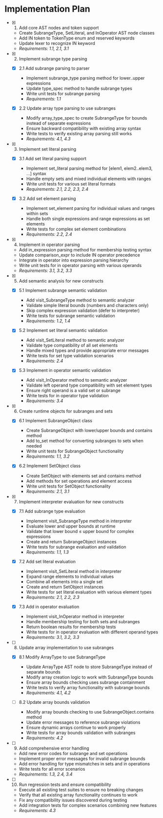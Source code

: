 # Implementation Plan

- [x] 1. Add core AST nodes and token support




  - Create SubrangeType, SetLiteral, and InOperator AST node classes
  - Add IN token to TokenType enum and reserved keywords
  - Update lexer to recognize IN keyword
  - _Requirements: 1.1, 2.1, 3.1_

- [x] 2. Implement subrange type parsing





  - [x] 2.1 Add subrange parsing to parser


    - Implement subrange_type parsing method for lower..upper expressions
    - Update type_spec method to handle subrange types
    - Write unit tests for subrange parsing
    - _Requirements: 1.1_

  - [x] 2.2 Update array type parsing to use subranges


    - Modify array_type_spec to create SubrangeType for bounds instead of separate expressions
    - Ensure backward compatibility with existing array syntax
    - Write tests to verify existing array parsing still works
    - _Requirements: 4.1, 4.3_

- [x] 3. Implement set literal parsing





  - [x] 3.1 Add set literal parsing support


    - Implement set_literal parsing method for [elem1, elem2..elem3, ...] syntax
    - Handle empty sets and mixed individual elements with ranges
    - Write unit tests for various set literal formats
    - _Requirements: 2.1, 2.2, 2.3, 2.4_



  - [x] 3.2 Add set element parsing
    - Implement set_element parsing for individual values and ranges within sets
    - Handle both single expressions and range expressions as set elements
    - Write tests for complex set element combinations
    - _Requirements: 2.2, 2.4_

- [x] 4. Implement in operator parsing





  - Add in_expression parsing method for membership testing syntax
  - Update comparison_expr to include IN operator precedence
  - Integrate in operator into expression parsing hierarchy
  - Write unit tests for in operator parsing with various operands
  - _Requirements: 3.1, 3.2, 3.3_

- [x] 5. Add semantic analysis for new constructs





  - [x] 5.1 Implement subrange semantic validation


    - Add visit_SubrangeType method to semantic analyzer
    - Validate simple literal bounds (numbers and characters only)
    - Skip complex expression validation (defer to interpreter)
    - Write tests for subrange semantic validation
    - _Requirements: 1.2, 1.4_

  - [x] 5.2 Implement set literal semantic validation


    - Add visit_SetLiteral method to semantic analyzer
    - Validate type compatibility of all set elements
    - Handle mixed types and provide appropriate error messages
    - Write tests for set type validation scenarios
    - _Requirements: 2.4_



  - [x] 5.3 Implement in operator semantic validation
    - Add visit_InOperator method to semantic analyzer
    - Validate left operand type compatibility with set element types
    - Ensure right operand is a valid set or subrange
    - Write tests for in operator type validation
    - _Requirements: 3.4_

- [x] 6. Create runtime objects for subranges and sets





  - [x] 6.1 Implement SubrangeObject class


    - Create SubrangeObject with lower/upper bounds and contains method
    - Add to_set method for converting subranges to sets when needed
    - Write unit tests for SubrangeObject functionality
    - _Requirements: 1.1, 3.2_

  - [x] 6.2 Implement SetObject class

    - Create SetObject with elements set and contains method
    - Add methods for set operations and element access
    - Write unit tests for SetObject functionality
    - _Requirements: 2.1, 3.1_

- [x] 7. Implement interpreter evaluation for new constructs










  - [x] 7.1 Add subrange type evaluation


    - Implement visit_SubrangeType method in interpreter
    - Evaluate lower and upper bounds at runtime
    - Validate that lower bound ≤ upper bound for complex expressions
    - Create and return SubrangeObject instances
    - Write tests for subrange evaluation and validation
    - _Requirements: 1.1, 1.3_

  - [x] 7.2 Add set literal evaluation


    - Implement visit_SetLiteral method in interpreter
    - Expand range elements to individual values
    - Combine all elements into a single set
    - Create and return SetObject instances
    - Write tests for set literal evaluation with various element types
    - _Requirements: 2.1, 2.2, 2.3_

  - [x] 7.3 Add in operator evaluation


    - Implement visit_InOperator method in interpreter
    - Handle membership testing for both sets and subranges
    - Return boolean results for membership tests
    - Write tests for in operator evaluation with different operand types
    - _Requirements: 3.1, 3.2, 3.3_

- [ ] 8. Update array implementation to use subranges







  - [x] 8.1 Modify ArrayType to use SubrangeType




    - Update ArrayType AST node to store SubrangeType instead of separate bounds
    - Modify array creation logic to work with SubrangeType bounds
    - Ensure array bounds checking uses subrange containment
    - Write tests to verify array functionality with subrange bounds
    - _Requirements: 4.1, 4.2_



  - [ ] 8.2 Update array bounds validation
    - Modify array bounds checking to use SubrangeObject.contains method
    - Update error messages to reference subrange violations
    - Ensure dynamic arrays continue to work properly
    - Write tests for array bounds validation with subranges
    - _Requirements: 4.2_

- [ ] 9. Add comprehensive error handling
  - Add new error codes for subrange and set operations
  - Implement proper error messages for invalid subrange bounds
  - Add error handling for type mismatches in sets and in operations
  - Write tests for all error scenarios
  - _Requirements: 1.3, 2.4, 3.4_

- [ ] 10. Run regression tests and ensure compatibility
  - Execute all existing test suites to ensure no breaking changes
  - Verify that all existing array functionality continues to work
  - Fix any compatibility issues discovered during testing
  - Add integration tests for complex scenarios combining new features
  - _Requirements: 4.3_